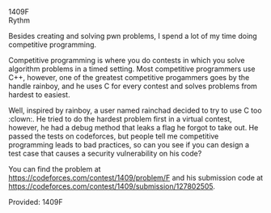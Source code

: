 1409F  
Rythm

Besides creating and solving pwn problems, I spend a lot of my time doing competitive programming.

Competitive programming is where you do contests in which you solve algorithm problems in a timed setting. Most competitive programmers use C++, however, one of the greatest competitive progammers goes by the handle rainboy, and he uses C for every contest and solves problems from hardest to easiest.

Well, inspired by rainboy, a user named rainchad decided to try to use C too :clown:. He tried to do the hardest problem first in a virtual contest, however, he had a debug method that leaks a flag he forgot to take out. He passed the tests on codeforces, but people tell me competitive programming leads to bad practices, so can you see if you can design a test case that causes a security vulnerability on his code?

You can find the problem at https://codeforces.com/contest/1409/problem/F and his submission code at https://codeforces.com/contest/1409/submission/127802505.

Provided: 1409F
